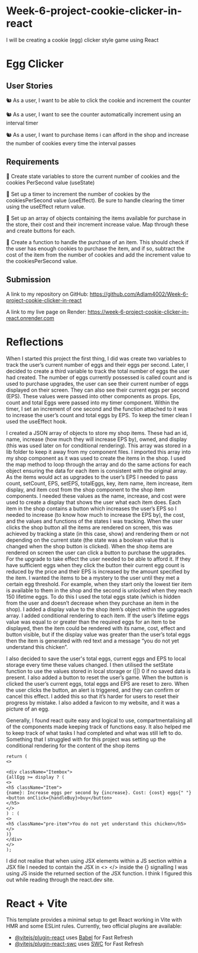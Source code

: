 # Week-6-project-cookie-clicker-in-react

I will be creating a cookie (egg) clicker style game using React

# Egg Clicker

## User Stories

🐿️ As a user, I want to be able to click the cookie and increment the counter

🐿️ As a user, I want to see the counter automatically increment using an interval timer

🐿️ As a user, I want to purchase items i can afford in the shop and increase the number of cookies every time the interval passes

## Requirements

🎯 Create state variables to store the current number of cookies and the cookies PerSecond value (useState)

🎯 Set up a timer to increment the number of cookies by the cookiesPerSecond value (useEffect). Be sure to handle clearing the timer using the useEffect return value.

🎯 Set up an array of objects containing the items available for purchase in the store, their cost and their increment increase value. Map through these and create buttons for each.

🎯 Create a function to handle the purchase of an item. This should check if the user has enough cookies to purchase the item, and if so, subtract the cost of the item from the number of cookies and add the increment value to the cookiesPerSecond value.

## Submission

A link to my repository on GitHub: https://github.com/Adlam4002/Week-6-project-cookie-clicker-in-react

A link to my live page on Render: https://week-6-project-cookie-clicker-in-react.onrender.com

# Reflections

When I started this project the first thing, I did was create two variables to track the user’s current number of eggs and their eggs per second. Later, I decided to create a third variable to track the total number of eggs the user had created. The number of eggs currently possessed is called count and is used to purchase upgrades, the user can see their current number of eggs displayed on their screen. They can also see their current eggs per second (EPS). These values were passed into other components as props. Eps, count and total Eggs were passed into my timer component. Within the timer, I set an increment of one second and the function attached to it was to increase the user’s count and total eggs by EPS. To keep the timer clean I used the useEffect hook.

I created a JSON array of objects to store my shop items. These had an id, name, increase (how much they will increase EPS by), owned, and display (this was used later on for conditional rendering). This array was stored in a lib folder to keep it away from my component files. I imported this array into my shop component as it was used to create the items in the shop. I used the map method to loop through the array and do the same actions for each object ensuring the data for each item is consistent with the original array. As the items would act as upgrades to the user’s EPS I needed to pass count, setCount, EPS, setEPS, totalEggs, key, item name, item increase, item display, and item cost from the shop component to the shop item components. I needed these values as the name, increase, and cost were used to create a display that shows the user what each item does. Each item in the shop contains a button which increases the user’s EPS so I needed to increase (to know how much to increase the EPS by), the cost, and the values and functions of the states I was tracking. When the user clicks the shop button all the items are rendered on screen, this was achieved by tracking a state (in this case, show) and rendering them or not depending on the current state (the state was a boolean value that is changed when the shop button is clicked). When the shop items are rendered on screen the user can click a button to purchase the upgrades. For the upgrade to take effect the user needed to be able to afford it. If they have sufficient eggs when they click the button their current egg count is reduced by the price and their EPS is increased by the amount specified by the item. I wanted the items to be a mystery to the user until they met a certain egg threshold. For example, when they start only the lowest tier item is available to them in the shop and the second is unlocked when they reach 150 lifetime eggs. To do this I used the total eggs state (which is hidden from the user and doesn’t decrease when they purchase an item in the shop). I added a display value to the shop item’s object within the upgrades array. I added conditional rendering to each item. If the user’s lifetime eggs value was equal to or greater than the required eggs for an item to be displayed, then the item could be rendered with its name, cost, effect and button visible, but if the display value was greater than the user’s total eggs then the item is generated with red text and a message “you do not yet understand this chicken”.

I also decided to save the user's total eggs, current eggs and EPS to local storage every time these values changed. I then utilised the setState function to use the values stored in local storage or (||) 0 if no saved data is present. I also added a button to reset the user’s game. When the button is clicked the user’s current eggs, total eggs and EPS are reset to zero. When the user clicks the button, an alert is triggered, and they can confirm or cancel this effect. I added this so that it’s harder for users to reset their progress by mistake. I also added a favicon to my website, and it was a picture of an egg.

Generally, I found react quite easy and logical to use, compartmentalising all of the components made keeping track of functions easy. It also helped me to keep track of what tasks I had completed and what was still left to do.
Something that I struggled with for this project was setting up the conditional rendering for the content of the shop items

```
return (
<>

<div className="Itembox">
{allEgg >= display ? (
<>
<h5 className="Item">
{name}: Increase eggs per second by {increase}. Cost: {cost} eggs{" "}
<button onClick={handleBuy}>buy</button>
</h5>
</>
) : (
<>
<h5 className="pre-item">You do not yet understand this chicken</h5>
</>
)}
</div>
</>
);
```

I did not realise that when using JSX elements within a JS section within a JSX file I needed to contain the JSX in <> </> inside the {} signalling I was using JS inside the returned section of the JSX function. I think I figured this out while reading through the react.dev site.

# React + Vite

This template provides a minimal setup to get React working in Vite with HMR and some ESLint rules.
Currently, two official plugins are available:

- [@vitejs/plugin-react](https://github.com/vitejs/vite-plugin-react/blob/main/packages/plugin-react/README.md) uses [Babel](https://babeljs.io/) for Fast Refresh
- [@vitejs/plugin-react-swc](https://github.com/vitejs/vite-plugin-react-swc) uses [SWC](https://swc.rs/) for Fast Refresh
